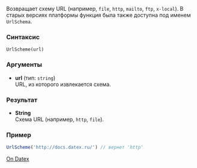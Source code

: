 Возвращает схему URL (например, `file`, `http`, `mailto`, `ftp`, `x-local`). В старых версиях платформы функция была также доступна под именем `UrlSchema`.

### Синтаксис
`UrlScheme(url)`

### Аргументы
- **url** (тип: `string`)  
    URL, из которого извлекается схема.

### Результат
- **String**  
    Схема URL (например, `http`, `file`).

### Пример
```js
UrlScheme('http://docs.datex.ru/') // вернет 'http'
```

[On Datex](http://docs.datex.ru/article.htm?id=5620276892448878845)